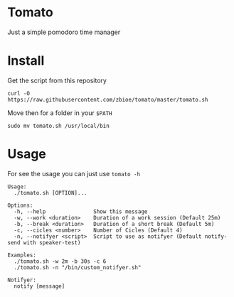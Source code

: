 # Tomato

Just a simple pomodoro time manager

# Install

Get the script from this repository
``` shell
curl -O https://raw.githubusercontent.com/zbioe/tomato/master/tomato.sh
```

Move then for a folder in your `$PATH`

``` shell
sudo mv tomato.sh /usr/local/bin
```

# Usage

For see the usage you can just use `tomato -h`

``` text
Usage:
  ./tomato.sh [OPTION]...

Options:
  -h, --help               Show this message
  -w, --work <duration>    Duration of a work session (Default 25m)
  -b, --break <duration>   Duration of a short break (Default 5m)
  -c, --cicles <number>    Number of Cicles (Default 4)
  -n, --notifyer <script>  Script to use as notifyer (Default notify-send with speaker-test)

Examples:
  ./tomato.sh -w 2m -b 30s -c 6
  ./tomato.sh -n "/bin/custom_notifyer.sh"

Notifyer:
  notify [message]
```
